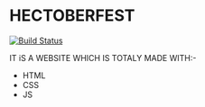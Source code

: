 # HECTOBERFEST

[![Build Status](https://travis-ci.org/joemccann/dillinger.svg?branch=master)](https://travis-ci.org/joemccann/dillinger)

IT iS A WEBSITE WHICH IS TOTALY MADE WITH:-

  - HTML
  - CSS
  - JS

